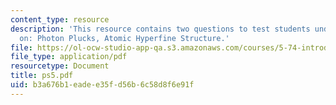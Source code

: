 ```yaml
---
content_type: resource
description: 'This resource contains two questions to test students understanding
  on: Photon Plucks, Atomic Hyperfine Structure.'
file: https://ol-ocw-studio-app-qa.s3.amazonaws.com/courses/5-74-introductory-quantum-mechanics-ii-spring-2004/b3a676b1eadee35fd56b6c58d8f6e91f_ps5.pdf
file_type: application/pdf
resourcetype: Document
title: ps5.pdf
uid: b3a676b1-eade-e35f-d56b-6c58d8f6e91f
---
```

